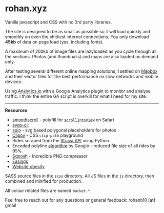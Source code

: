 

# rohan.xyz

Vanilla javascript and CSS with no 3rd party libraries.

The site is designed to be as small as possible so it will load quickly and smoothly on even the shittiest internet connections. You only download **45kb** of data on page load (yes, including fonts).

A maximum of 200kb of image files are lazyloaded as you cycle through all the sections.
Photos (and thumbnails) and maps are also loaded on demand only.

After testing several different online mapping solutions, I settled on [Mapbox](https://www.mapbox.com/) and their vector tiles for the best performance on slow networks and mobile devices.

Using [Analytics.io](https://getanalytics.io/) with a Google Analytics plugin to monitor and analyse traffic. I think the entire GA script is overkill for what I need for my site.

---


**Resources**

 - [smoothscroll](https://github.com/iamdustan/smoothscroll) - polyfill for [`scrollIntoView`](https://caniuse.com/#search=scrollintoview) on Safari
 - [svgo-cli](https://github.com/svg/svgo)
 - [sqip](https://github.com/axe312ger/sqip#CLI) - svg based polygonal placeholders for photos
 - [Clippy](https://bennettfeely.com/clippy/) - CSS `clip-path` playground
 - Rides scraped from the [Strava API](https://developers.strava.com) using Python.
 - Encoded polyline [algorithm](https://developers.google.com/maps/documentation/utilities/polylinealgorithm) by Google - reduced file size of all rides by 95%
 - [Sqoosh](https://squoosh.app/) - Incredible PNG compressor
 - [Easings](https://easings.net/en)
  - [Website obesity](https://idlewords.com/talks/website_obesity.htm)


SASS source files in the `scss` directory. All JS files in the `js` directory, then combined and minified for production.

All colour related files are named  `bucket.*`

Feel free to reach out for any questions or general feedback:
rohanb10 [at] gmail 
